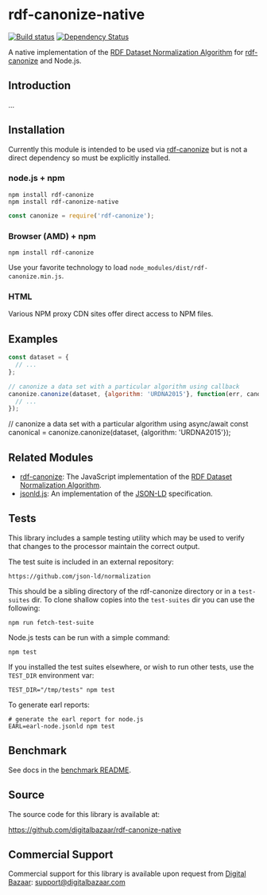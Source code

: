 # rdf-canonize-native

[![Build status](https://img.shields.io/travis/digitalbazaar/rdf-canonize-native.svg)](https://travis-ci.org/digitalbazaar/rdf-canonize-native)
[![Dependency Status](https://img.shields.io/david/digitalbazaar/rdf-canonize-native.svg)](https://david-dm.org/digitalbazaar/rdf-canonize-native)

A native implementation of the [RDF Dataset Normalization Algorithm][] for
[rdf-canonize][] and Node.js.

Introduction
------------

...

Installation
------------

Currently this module is intended to be used via [rdf-canonize][] but is not a
direct dependency so must be explicitly installed.

### node.js + npm

```
npm install rdf-canonize
npm install rdf-canonize-native
```

```js
const canonize = require('rdf-canonize');
```

### Browser (AMD) + npm

```
npm install rdf-canonize
```

Use your favorite technology to load `node_modules/dist/rdf-canonize.min.js`.

### HTML

Various NPM proxy CDN sites offer direct access to NPM files.

Examples
--------

```js
const dataset = {
  // ...
};

// canonize a data set with a particular algorithm using callback
canonize.canonize(dataset, {algorithm: 'URDNA2015'}, function(err, canonical) {
  // ...
});
```

// canonize a data set with a particular algorithm using async/await
const canonical = canonize.canonize(dataset, {algorithm: 'URDNA2015'});

Related Modules
---------------

* [rdf-canonize][]: The JavaScript implementation of the [RDF Dataset
  Normalization Algorithm][].
* [jsonld.js][]: An implementation of the [JSON-LD][] specification.

Tests
-----

This library includes a sample testing utility which may be used to verify
that changes to the processor maintain the correct output.

The test suite is included in an external repository:

    https://github.com/json-ld/normalization

This should be a sibling directory of the rdf-canonize directory or in a
`test-suites` dir. To clone shallow copies into the `test-suites` dir you can
use the following:

    npm run fetch-test-suite

Node.js tests can be run with a simple command:

    npm test

If you installed the test suites elsewhere, or wish to run other tests, use
the `TEST_DIR` environment var:

    TEST_DIR="/tmp/tests" npm test

To generate earl reports:

    # generate the earl report for node.js
    EARL=earl-node.jsonld npm test

Benchmark
---------

See docs in the [benchmark README](./benchmark/README.md).

Source
------

The source code for this library is available at:

https://github.com/digitalbazaar/rdf-canonize-native

Commercial Support
------------------

Commercial support for this library is available upon request from
[Digital Bazaar][]: support@digitalbazaar.com

[Digital Bazaar]: https://digitalbazaar.com/
[JSON-LD]: https://json-ld.org/
[RDF Dataset Normalization Algorithm]: https://json-ld.github.io/normalization/
[jsonld.js]: https://github.com/digitalbazaar/jsonld.js
[rdf-canonize]: https://github.com/digitalbazaar/rdf-canonize
